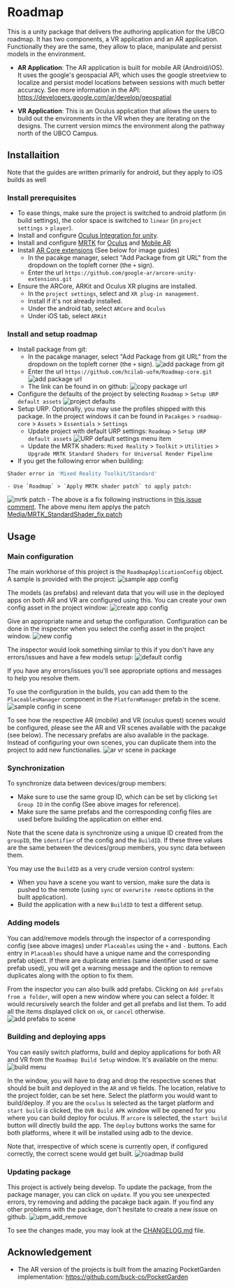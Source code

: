 # Roadmap

This is a unity package that delivers the authoring application for the UBCO roadmap. It has two components, a VR application and an AR application. Functionally they are the same, they allow to place, manipulate and persist models in the environment. 

- **AR Application**: The AR application is built for mobile AR (Android/iOS). It uses the google's geospacial API, which uses the google streetview to localize and persist model locations between sessions with much better accuracy. See more information in the API: https://developers.google.com/ar/develop/geospatial

- **VR Application**: This is an Oculus application that allows the users to build out the environments in the VR when they are iterating on the designs. The current version mimcs the environment along the pathway north of the UBCO Campus.

## Installaition
Note that the guides are written primarily for android, but they apply to iOS builds as well
### Install prerequisites
- To ease things, make sure the project is switched to android platform (in build settings), the color space is switched to `linear` (in `project settings` > `player`).
- Install and configure [Oculus Integration for unity](https://developer.oculus.com/documentation/unity/unity-gs-overview/).
- Install and configure [MRTK](https://learn.microsoft.com/en-us/windows/mixed-reality/mrtk-unity/mrtk2/?view=mrtkunity-2022-05) for [Oculus](https://learn.microsoft.com/en-us/windows/mixed-reality/mrtk-unity/mrtk2/supported-devices/oculus-quest-mrtk?view=mrtkunity-2022-05) and [Mobile AR](https://learn.microsoft.com/en-us/windows/mixed-reality/mrtk-unity/mrtk2/supported-devices/using-ar-foundation?view=mrtkunity-2022-05)
- Install [AR Core extensions](https://github.com/google-ar/arcore-unity-extensions.git) (See below for image guides)
  - In the pacakge manager, select "Add Package from git URL" from the dropdown on the topleft corner (the `+` sign).
  - Enter the url `https://github.com/google-ar/arcore-unity-extensions.git`
- Ensure the ARCore, ARKit and Oculus XR plugins are installed.
  - In the `project settings`, select and `XR plug-in management`.
  - Install if it's not already installed.
  - Under the android tab, select `ARCore` and `Oculus`
  - Under iOS tab, select `ARKit`
### Install and setup roadmap
- Install package from git:
  - In the pacakge manager, select "Add Package from git URL" from the dropdown on the topleft corner (the `+` sign).
![add package from git](Media/figures/add_package_from_git.png)
  - Enter the url `https://github.com/hcilab-uofm/Roadmap-core.git`
![add package url](Media/figures/paste_git_url.png)
  - The link can be found in on github:
![copy package url](Media/figures/copy_git_url.png)
- Configure the defaults of the project by selecting `Roadmap` > `Setup URP default assets`
![project defaults](Media/figures/menu_setup_proj_default.png)
- Setup URP. Optionally, you may use the profiles shipped with this package. In the project windows it can be found in `Pacakges` > `roadmap-core` > `Assets` > `Essentials` > `Settings`
  - Update project with default URP settings: `Roadmap` > `Setup URP default assets`
![URP default settings menu item](Media/figures/menu_urp_default.png)
  - Update the MRTK shaders: `Mixed Reality` > `Toolkit` > `Utilities` > `Upgrade MRTK Standard Shaders for Universal Render Pipeline`
- If you get the following error when building:
```sh
Shader error in 'Mixed Reality Toolkit/Standard'
```
    - Use `Roadmap` > `Apply MRTK shader patch` to apply patch:
![mrtk patch](Media/figures/menu_apply_mrtk_patch.png)
    - The above is a fix following instructions in [this issue comment](https://github.com/microsoft/MixedRealityToolkit-Unity/issues/10449#issuecomment-1111163353). The above menu item applys the patch [Media/MRTK_StandardShader_fix.patch](Media/MRTK_StandardShader_fix.patch)

## Usage

### Main configuration
The main workhorse of this project is the `RoadmapApplicationConfig` object. A sample is provided with the project:
![sample app config](Media/figures/sample_config.png)

The models (as prefabs) and relevant data that you will use in the deployed apps on both AR and VR are configured using this. You can create your own config asset in the project window:
![create app config](Media/figures/menu_app_config.png)

Give an appropriate name and setup the configuration. Configuration can be done in the inspector when you select the config asset in the project window. 
![new config](Media/figures/inspector_app_config_initial.png)

The inspector would look something similar to this if you don't have any errors/issues and have a few models setup:
![default config](Media/figures/inspector_app_config.png)

If you have any errors/issues you'll see appropriate options and messages to help you resolve them. 

To use the configuration in the builds, you can add them to the `PlaceablesManager` component in the `PlatformManager` prefab in the scene.
![sample config in scene](Media/figures/sample_config_in_scene.png)

To see how the respective AR (mobile) and VR (oculus quest) scenes would be configured, please see the AR and VR scenes available with the pacakge (see below). The necessary prefabs are also available in the package. Instead of configuring your own scenes, you can duplicate them into the project to add new functionalies. 
![ar vr scene in package](Media/figures/AR_VR_scenes.png)

### Synchronization
To synchronize data between devices/group members:
- Make sure to use the same group ID, which can be set by clicking `Set Group ID` in the config (See above images for reference). 
- Make sure the same prefabs and the corresponding config files are used before building the application on either end.

Note that the scene data is synchronize using a unique ID created from the `groupID`, the `identifier` of the config and the `BuildID`. If these three values are the same between the devices/group members, you sync data between them.

You may use the `BuildID` as a very crude version control system:
- When you have a scene you want to version, make sure the data is pushed to the remote (using `sync` or `overwrite remote` options in the built application).
- Build the application with a new `BuildID` to test a different setup.

### Adding models
You can add/remove models through the inspector of a corresponding config (see above images) under `Placeables` using the `+` and `-` buttons. Each entry in `Placeables` should have a unique name and the corresponding prefab object. If there are duplicate entries (same identifier used or same prefab used), you will get a warning message and the option to remove duplicates along with the option to fix them.

From the inspector you can also builk add prefabs. Clicking on `Add prefabs from a folder`, will open a new window where you can select a folder. It would recursively search the folder and get all prefabs and list them. To add all the items displayed click on `ok`, or `cancel` otherwise.
![add prefabs to scene](Media/figures/window_add_prefab.png)

### Building and deploying apps
You can easily switch platforms, build and deploy applications for both AR and VR from the `Roadmap Build Setup` window. It's available on the menu:
![build menu](Media/figures/menu_build_and_run.png)

In the window, you will have to drag and drop the respective scenes that should be built and deployed in the `AR` and `VR` fields. The location, relative to the project folder, can be set here. Select the platform you would want to build/deploy. If you are the `oculus` is selected as the target platform and `start build` is clicked, the `OVR Build APK` window will be opened for you where you can build deploy for oculus. If `arcore` is selected, the `start build` button will directly build the app. The `deploy` buttons works the same for both platforms, where it will be installed using adb to the device.

Note that, irrespective of which scene is currently open, if configured correctly, the correct scene would get built.
![roadmap build](Media/figures/window_build_setup.png)

### Updating package
This project is actively being develop. To update the package, from the package manager, you can click on `update`. If you you see unexpected errors, try removing and adding the pacakge back again. If you find any other problems with the package, don't hesitate to create a new issue on github.
![upm_add_remove](Media/figures/upm_update_remove.png)

To see the changes made, you may look at the [CHANGELOG.md](CHANGELOG.md) file.

## Acknowledgement
- The AR version of the projects is built from the amazing PocketGarden implementation: https://github.com/buck-co/PocketGarden
